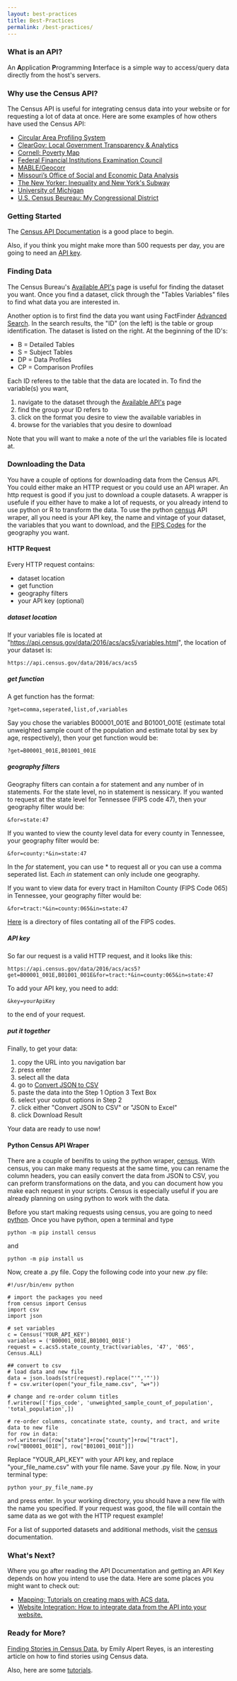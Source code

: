 ```yaml
---
layout: best-practices
title: Best-Practices
permalink: /best-practices/
---
```


### What is an API?
An **A**pplication **P**rogramming **I**nterface is a simple way to access/query data directly from the host's servers.

### Why use the Census API?
The Census API is useful for integrating census data into your website or for requesting a lot of data at once. Here are some examples of how others have used the Census API:

  + [Circular Area Profiling System](http://mcdc.missouri.edu/websas/capsindex.shtml)
  + [ClearGov: Local Government Transparency & Analytics](http://www.cleargov.com/)
  + [Cornell: Poverty Map](http://pad.human.cornell.edu/Unlisted/uncertaintymap_fullinfo_api_B17001.cfm)
  + [Federal Financial Institutions Examination Council](https://geomap.ffiec.gov/FFIECGeocMap/GeocodeMap1.aspx)
  + [MABLE/Geocorr](http://mcdc.missouri.edu/websas/geocorr_index.shtml)
  + [Missouri’s Office of Social and Economic Data Analysis](http://www.oseda.missouri.edu/)
  + [The New Yorker: Inequality and New York's Subway](http://projects.newyorker.com/story/subway/)
  + [University of Michigan](http://www.psc.isr.umich.edu/dis/data/resource/detail/1457)
  + [U.S. Census Beureau: My Congressional District](https://www.census.gov/mycd/)

### Getting Started
The [Census API Documentation](https://www.census.gov/data/developers/guidance/api-user-guide.What_is_the_API.html) is a good place to begin.

Also, if you think you might make more than 500 requests per day, you are going to need an [API key](http://api.census.gov/data/key_signup.html).

### Finding Data
The Census Bureau's [Available API's](https://www.census.gov/data/developers/data-sets.html) page is useful for finding the dataset you want. Once you find a dataset, click through the "Tables Variables" files to find what data you are interested in.

Another option is to first find the data you want using FactFinder [Advanced Search](https://factfinder.census.gov/faces/nav/jsf/pages/searchresults.xhtml?refresh=t). In the search results, the "ID" (on the left) is the table or group identification. The dataset is listed on the right. At the beginning of the ID's:

  + B = Detailed Tables
  + S = Subject Tables
  + DP = Data Profiles
  + CP = Comparison Profiles

Each ID referes to the table that the data are located in. To find the variable(s) you want, 

  1. navigate to the dataset through the [Available API's](https://www.census.gov/data/developers/data-sets.html) page
  2. find the group your ID refers to
  3. click on the format you desire to view the available variables in
  4. browse for the variables that you desire to download

Note that you will want to make a note of the url the variables file is located at.

### Downloading the Data
You have a couple of options for downloading data from the Census API. You could either make an HTTP request or you could use an API wraper. An http request is good if you just to download a couple datasets. A wrapper is usefule if you either have to make a lot of requests, or you already intend to use python or R to transform the data. To use the python [census](https://github.com/datamade/census) API wraper, all you need is your API key, the name and vintage of your dataset, the variables that you want to download, and the [FIPS Codes](https://www2.census.gov/geo/docs/reference/codes/files/) for the geography you want.

#### HTTP Request
Every HTTP request contains:

  + dataset location
  + get function
  + geography filters
  + your API key (optional)

##### dataset location
If your variables file is located at "https://api.census.gov/data/2016/acs/acs5/variables.html", the location of your dataset is:
  
  `https://api.census.gov/data/2016/acs/acs5`

##### get function
A get function has the format:
  
  `?get=comma,seperated,list,of,variables`

Say you chose the variables B00001_001E and B01001_001E (estimate total unweighted sample count of the population and estimate total by sex by age, respectively), then your get function would be:
  
  `?get=B00001_001E,B01001_001E`

##### geography filters
Geography filters can contain a for statement and any number of in statements. For the state level, no in statement is nessicary. If you wanted to request at the state level for Tennessee (FIPS code 47), then your geography filter would be:

  `&for=state:47`

If you wanted to view the county level data for every county in Tennessee, your geography filter would be:

  `&for=county:*&in=state:47`

In the *for* statement, you can use * to request all or you can use a comma seperated list. Each *in* statement can only include one geography.

If you want to view data for every tract in Hamilton County (FIPS Code 065) in Tennessee, your geography filter would be:

  `&for=tract:*&in=county:065&in=state:47`

[Here](https://www2.census.gov/geo/docs/reference/codes/files/) is a directory of files contating all of the FIPS codes.

##### API key
So far our request is a valid HTTP request, and it looks like this:

  `https://api.census.gov/data/2016/acs/acs5?get=B00001_001E,B01001_001E&for=tract:*&in=county:065&in=state:47`

To add your API key, you need to add:

  `&key=yourApiKey`

to the end of your request.

##### put it together

Finally, to get your data:

  1. copy the URL into you navigation bar
  2. press enter
  3. select all the data
  4. go to [Convert JSON to CSV](http://www.convertcsv.com/json-to-csv.htm)
  5. paste the data into the Step 1 Option 3 Text Box
  6. select your output options in Step 2
  7. click either "Convert JSON to CSV" or "JSON to Excel"
  8. click Download Result

Your data are ready to use now!

#### Python Census API Wraper
There are a couple of benifits to using the python wraper, [census](https://github.com/datamade/census). With census, you can make many requests at the same time, you can rename the column headers, you can easily convert the data from JSON to CSV, you can preform transformations on the data, and you can document how you make each request in your scripts. Census is especially useful if you are already planning on using python to work with the data.

Before you start making requests using census, you are going to need [python](https://www.python.org/getit/). Once you have python, open a terminal and type

  `python -m pip install census`

and

  `python -m pip install us`

Now, create a .py file. Copy the following code into your new .py file:

  `#!/usr/bin/env python`  

  `# import the packages you need`  
  `from census import Census`  
  `import csv`  
  `import json`  

  `# set variables`  
  `c = Census('YOUR_API_KEY')`  
  `variables = ('B00001_001E,B01001_001E')`  
  `request = c.acs5.state_county_tract(variables, '47', '065', Census.ALL)`  

  `## convert to csv`  
  `# load data and new file`  
  `data = json.loads(str(request).replace("'",'"'))`  
  `f = csv.writer(open("your_file_name.csv", "w+"))`  

  `# change and re-order column titles`  
  `f.writerow(['fips_code', 'unweighted_sample_count_of_population', 'total_population',])`  

  `# re-order columns, concatinate state, county, and tract, and write data to new file`  
  `for row in data:`  
  `>>f.writerow([row["state"]+row["county"]+row["tract"], row["B00001_001E"], row["B01001_001E"]])`  

Replace "YOUR_API_KEY" with your API key, and replace "your_file_name.csv" with your file name. Save your .py file. Now, in your terminal type:

  `python your_py_file_name.py`

and press enter. In your working directory, you should have a new file with the name you specified. If your request was good, the file will contain the same data as we got with the HTTP request example!

For a list of supported datasets and additional methods, visit the [census](https://github.com/datamade/census) documentation.

### What's Next?
Where you go after reading the API Documentation and getting an API Key depends on how you intend to use the data. Here are some places you might want to check out:

  + [Mapping: Tutorials on creating maps with ACS data.](/mapping/)
  + [Website Integration: How to integrate data from the API into your website.](/web-integration/)

### Ready for More?
[Finding Stories in Census Data](https://source.opennews.org/articles/finding-stories-census-data/), by Emily Alpert Reyes, is an interesting article on how to find stories using Census data.

Also, here are some [tutorials](/tutorials/).